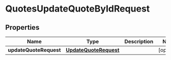 

# QuotesUpdateQuoteByIdRequest


## Properties

| Name | Type | Description | Notes |
|------------ | ------------- | ------------- | -------------|
|**updateQuoteRequest** | [**UpdateQuoteRequest**](UpdateQuoteRequest.md) |  |  [optional] |




